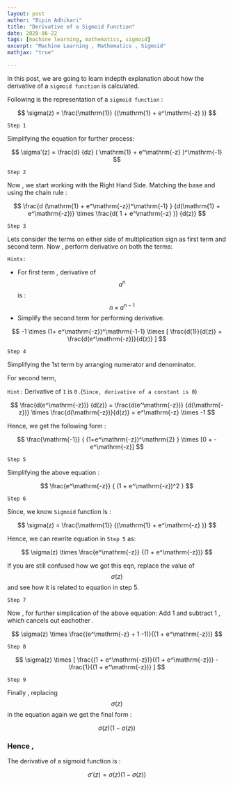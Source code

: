 ```yaml
---
layout: post
author: "Bipin Adhikari"
title: "Derivative of a Sigmoid Function" 
date: 2020-06-22
tags: [machine learning, mathematics, sigmoid]
excerpt: "Machine Learning , Mathematics , Sigmoid"
mathjax: "true"

---
```

In this post, we are going to learn indepth explanation about how the derivative of a `sigmoid function` is calculated.

Following is the representation of a `sigmoid function` :

$$
\sigma(z) = \frac{\mathrm{1}} {(\mathrm{1} + e^\mathrm{-z} )} 
$$

`Step 1`

Simplifying the equation for further process:

$$ 
\sigma'(z) = \frac{d} {dz} ( \mathrm{1} + e^\mathrm{-z} )^\mathrm{-1} 
$$ 

`Step 2`

Now , we start working with the Right Hand Side.
Matching the base and using the chain rule :

$$
\frac{d (\mathrm{1} + e^\mathrm{-z})^\mathrm{-1} } {d(\mathrm{1} + e^\mathrm{-z})} \times  \frac{d( 1 + e^\mathrm{-z} )} {d(z)}
$$

`Step 3`

Lets consider the terms on either side of multiplication sign as first term and second term.
Now , perform derivative on both the terms:

`Hints:`
* For first term , derivative of $$a^n$$  is  :
$$ 
n\times a^\mathrm{n-1}
$$
* Simplify the second term for performing derivative.

$$
-1 \times (1+ e^\mathrm{-z})^\mathrm{-1-1} \times [ \frac{d(1)}{d(z)} + \frac{d(e^\mathrm{-z})}{d(z)} ]
$$

`Step 4`

Simplifying the 1st term by arranging numerator and denominator.

For second term,

 `Hint:` Derivative of `1` is `0` .(`Since, derivative of a constant is 0`)

$$
\frac{d(e^\mathrm{-z})} {d(z)} = \frac{d(e^\mathrm{-z})} {d(\mathrm{-z})} \times \frac{d(\mathrm{-z})}{d(z)} = e^\mathrm{-z} \times -1
$$

Hence, we get the following form : 

$$
\frac{\mathrm{-1}}  { (1+e^\mathrm{-z})^\mathrm{2} } \times [0 + -e^\mathrm{-z}]
$$

`Step 5`

Simplifying the above equation :

$$
\frac{e^\mathrm{-z}} { (1 + e^\mathrm{-z})^2 }
$$

`Step 6`

Since, we know `Sigmoid` function is : 

$$
\sigma(z) = \frac{\mathrm{1}} {(\mathrm{1} + e^\mathrm{-z} )} 
$$

Hence, we can rewrite equation in `Step 5` as:

$$
\sigma(z) \times \frac{e^\mathrm{-z}} {(1 + e^\mathrm{-z})} 
$$

If you are still confused how we got this eqn, replace the value of $$\sigma(z)$$ and see how it is related to equation in step 5.

`Step 7`

Now , for further simplication of the above equation:
Add 1 and subtract 1 , which cancels out eachother .

$$
\sigma(z) \times \frac{(e^\mathrm{-z} + 1 -1)}{(1 + e^\mathrm{-z})}
$$

`Step 8`

$$
\sigma(z) \times [ \frac{(1 + e^\mathrm{-z})}{(1 + e^\mathrm{-z})}  -  \frac{1}{(1 + e^\mathrm{-z})} ]
$$

`Step 9`

Finally , replacing $$ \sigma(z) $$ in the equation again we get the final form :

$$
\sigma(z) ( 1  -  \sigma(z) )
$$

### Hence ,

The derivative of a sigmoid function is :

$$
\sigma'(z) = \sigma(z) ( 1  -  \sigma(z) )
$$